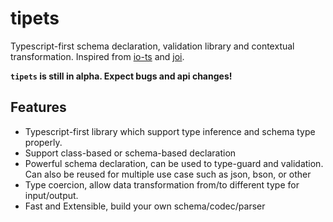 # tipets

Typescript-first schema declaration, validation library and contextual transformation. Inspired from [io-ts](https://www.npmjs.com/package/io-ts) and [joi](https://www.npmjs.com/package/joi).

**`tipets` is still in alpha. Expect bugs and api changes!**

## Features

- Typescript-first library which support type inference and schema type properly.
- Support class-based or schema-based declaration
- Powerful schema declaration, can be used to type-guard and validation. Can also be reused for multiple use case such as json, bson, or other
- Type coercion, allow data transformation from/to different type for input/output.
- Fast and Extensible, build your own schema/codec/parser
